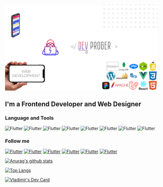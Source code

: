 [![Header](https://github.com/zaebbb/zaebbb/blob/main/assets/Frame%2055.png)](https://dev-proger.ru)

## I'm a Frontend Developer and Web Designer

### Language and Tools
![Flutter](https://img.shields.io/badge/-JavaScript-002649?style=for-the-badge&logo=javascript)
![Flutter](https://img.shields.io/badge/-HTML-002649?style=for-the-badge&logo=HTML)
![Flutter](https://img.shields.io/badge/-CSS-002649?style=for-the-badge&logo=CSS)
![Flutter](https://img.shields.io/badge/-SQL-002649?style=for-the-badge&logo=mysql)
![Flutter](https://img.shields.io/badge/-PHP-002649?style=for-the-badge&logo=PHP)
![Flutter](https://img.shields.io/badge/-React-002649?style=for-the-badge&logo=react)
![Flutter](https://img.shields.io/badge/-Bootstrap-002649?style=for-the-badge&logo=bootstrap)
![Flutter](https://img.shields.io/badge/-Wordpress-002649?style=for-the-badge&logo=wordpress)

### Follow me
[![Flutter](https://img.shields.io/badge/-VKontakte-002649?style=for-the-badge&logo=vk)](https://vk.com/zaebbb)
[![Flutter](https://img.shields.io/badge/-Instagram-002649?style=for-the-badge&logo=instagram)](https://www.instagram.com/vladimir_zaeb/)
[![Flutter](https://img.shields.io/badge/-Linkedin-002649?style=for-the-badge&logo=linkedin)](https://www.linkedin.com/in/vladimir-zaeb-891b15200)
[![Flutter](https://img.shields.io/badge/-Telegram-002649?style=for-the-badge&logo=telegram)](https://t.me/vladimir_zaeb_official)
[![Flutter](https://img.shields.io/badge/-Twitter-002649?style=for-the-badge&logo=twitter)](https://twitter.com/VladimirZaeb)
[![Flutter](https://img.shields.io/badge/-Facebook-002649?style=for-the-badge&logo=facebook)](https://www.facebook.com/profile.php?id=100058453693105)

[![Anurag's github stats](https://github-readme-stats.vercel.app/api?username=zaebbb&show_icons=true&theme=onedark&hide_border=true&title_color=ffffff&text_color=ffffff&icon_color=ffffff&bg_color=002649)](https://github.com/anuraghazra/github-readme-stats)

[![Top Langs](https://github-readme-stats.vercel.app/api/top-langs/?username=zaebbb&layout=compact&theme=onedark&hide_border=true&title_color=ffffff&text_color=ffffff&icon_color=ffffff&bg_color=002649)](https://github.com/anuraghazra/github-readme-stats)

<a href="https://app.daily.dev/Zaeb_Proger"><img src="https://api.daily.dev/devcards/8c9fd29ad75c4fd2b2379fff49b56836.png?r=wq4" width="400" alt="Vladimir's Dev Card"/></a>
